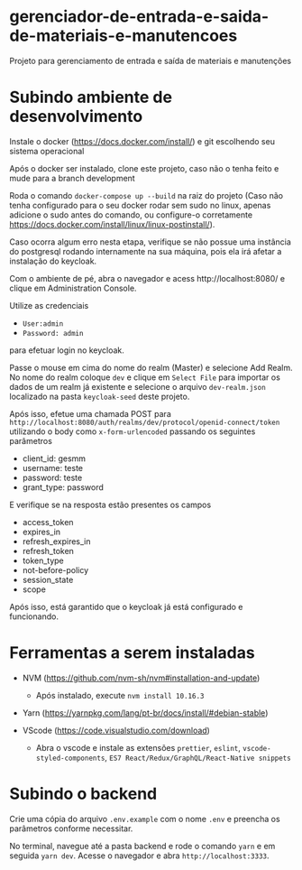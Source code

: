 # gerenciador-de-entrada-e-saida-de-materiais-e-manutencoes

Projeto para gerenciamento de entrada e saída de materiais e manutenções

# Subindo ambiente de desenvolvimento

Instale o docker (https://docs.docker.com/install/) e git escolhendo seu sistema operacional

Após o docker ser instalado, clone este projeto, caso não o tenha feito e mude para a branch development

Roda o comando `docker-compose up --build` na raiz do projeto (Caso não tenha configurado para o seu docker rodar sem sudo no linux, apenas adicione o sudo antes do comando, ou configure-o corretamente https://docs.docker.com/install/linux/linux-postinstall/).

Caso ocorra algum erro nesta etapa, verifique se não possue uma instância do postgresql rodando internamente na sua máquina, pois ela irá afetar a instalação do keycloak.

Com o ambiente de pé, abra o navegador e acess http://localhost:8080/ e clique em Administration Console.

Utilize as credenciais

- `User:admin`
- `Password: admin`

para efetuar login no keycloak.

Passe o mouse em cima do nome do realm (Master) e selecione Add Realm. No nome do realm coloque `dev` e clique em `Select File` para importar os dados de um realm já existente e selecione o arquivo `dev-realm.json` localizado na pasta `keycloak-seed` deste projeto.

Após isso, efetue uma chamada POST para `http://localhost:8080/auth/realms/dev/protocol/openid-connect/token` utilizando o body como `x-form-urlencoded` passando os seguintes parâmetros

- client_id: gesmm
- username: teste
- password: teste
- grant_type: password

E verifique se na resposta estão presentes os campos

- access_token
- expires_in
- refresh_expires_in
- refresh_token
- token_type
- not-before-policy
- session_state
- scope

Após isso, está garantido que o keycloak já está configurado e funcionando.

# Ferramentas a serem instaladas

- NVM (https://github.com/nvm-sh/nvm#installation-and-update)
  - Após instalado, execute `nvm install 10.16.3`

- Yarn (https://yarnpkg.com/lang/pt-br/docs/install/#debian-stable)

- VScode (https://code.visualstudio.com/download)
  - Abra o vscode e instale as extensões `prettier`, `eslint`, `vscode-styled-components`, `ES7 React/Redux/GraphQL/React-Native snippets`

# Subindo o backend

Crie uma cópia do arquivo `.env.example` com o nome `.env` e preencha os parâmetros conforme necessitar.

No terminal, navegue até a pasta backend e rode o comando `yarn` e em seguida `yarn dev`. Acesse o navegador e abra `http://localhost:3333`.
